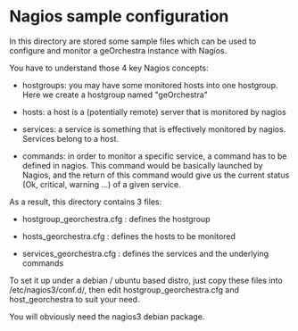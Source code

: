 Nagios sample configuration
==============================

In this directory are stored some sample files which can be used to configure
and monitor a geOrchestra instance with Nagios.

You have to understand those 4 key Nagios concepts:

- hostgroups: you may have some monitored hosts into one hostgroup. Here we
  create a hostgroup named "geOrchestra"

- hosts: a host is a (potentially remote) server that is monitored by nagios

- services: a service is something that is effectively monitored by nagios. 
  Services belong to a host.

- commands: in order to monitor a specific service, a command has to be
  defined in nagios. This command would be basically launched by Nagios, and
  the return of this command would give us the current status (Ok, critical,
  warning ...) of a given service.


As a result, this directory contains 3 files:

- hostgroup_georchestra.cfg : defines the hostgroup

- hosts_georchestra.cfg : defines the hosts to be monitored

- services_georchestra.cfg : defines the services and the underlying commands

To set it up under a debian / ubuntu based distro, just copy these files into
/etc/nagios3/conf.d/, then edit hostgroup_georchestra.cfg and host_georchestra
to suit your need.

You will obviously need the nagios3 debian package.


